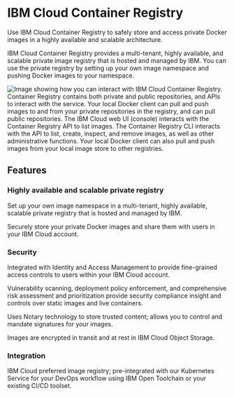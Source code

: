 # IBM Cloud Container Registry

Use IBM Cloud Container Registry to safely store and access private Docker images in a highly available and scalable architecture.

IBM Cloud Container Registry provides a multi-tenant, highly available, and scalable private image registry that is hosted and managed by IBM. You can use the private registry by setting up your own image namespace and pushing Docker images to your namespace.

![Image showing how you can interact with IBM Cloud Container Registry. Container Registry contains both private and public repositories, and APIs to interact with the service. Your local Docker client can pull and push images to and from your private repositories in the registry, and can pull public repositories. The IBM Cloud web UI (console) interacts with the Container Registry API to list images. The Container Registry CLI interacts with the API to list, create, inspect, and remove images, as well as other administrative functions. Your local Docker client can also pull and push images from your local image store to other registries.](https://console.bluemix.net/docs/api/content/services/Registry/images/registry_architecture1.svg)

## Features

### Highly available and scalable private registry

Set up your own image namespace in a multi-tenant, highly available, scalable private registry that is hosted and managed by IBM.

Securely store your private Docker images and share them with users in your IBM Cloud account.

### Security

Integrated with Identity and Access Management to provide fine-grained access controls to users within your IBM Cloud account.

Vulnerability scanning, deployment policy enforcement, and comprehensive risk assessment and prioritization provide security compliance insight and controls over static images and live containers.

Uses Notary technology to store trusted content; allows you to control and mandate signatures for your images.

Images are encrypted in transit and at rest in IBM Cloud Object Storage.

### Integration

IBM Cloud preferred image registry; pre-integrated with our Kubernetes Service for your DevOps workflow using IBM Open Toolchain or your existing CI/CD toolset.
